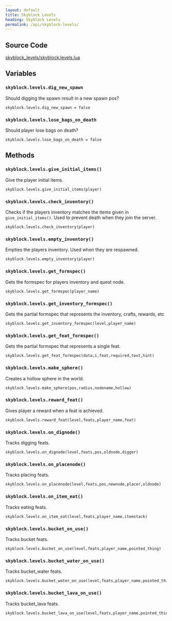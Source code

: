 ```yaml
---
layout: default
title: Skyblock Levels
heading: Skyblock Levels
permalink: /api/skyblock-levels/
---
```


## Source Code

[skyblock_levels/skyblock.levels.lua](https://github.com/cornernote/minetest-skyblock/blob/master/skyblock_levels/skyblock.levels.lua)


## Variables

### `skyblock.levels.dig_new_spawn`

Should digging the spawn result in a new spawn pos?

```
skyblock.levels.dig_new_spawn = false
```

### `skyblock.levels.lose_bags_on_death`

Should player lose bags on death?

```
skyblock.levels.lose_bags_on_death = false
```


## Methods

### `skyblock.levels.give_initial_items()`

Give the player initial items.

```
skyblock.levels.give_initial_items(player)
```

### `skyblock.levels.check_inventory()`

Checks if the players inventory matches the items given in `give_initial_items()`.  Used to prevent death when they join the server.

```
skyblock.levels.check_inventory(player)
```

### `skyblock.levels.empty_inventory()`

Empties the players inventory.  Used when they are respawned.

```
skyblock.levels.empty_inventory(player)
```

### `skyblock.levels.get_formspec()`

Gets the formspec for players inventory and quest node.

```
skyblock.levels.get_formspec(player_name)
```

### `skyblock.levels.get_inventory_formspec()`

Gets the partial formspec that represents the inventory, crafts, rewards, etc

```
skyblock.levels.get_inventory_formspec(level,player_name)
```

### `skyblock.levels.get_feat_formspec()`

Gets the partial formspec that represents a single feat.

```
skyblock.levels.get_feat_formspec(data,i,feat,required,text,hint)
```

### `skyblock.levels.make_sphere()`

Creates a hollow sphere in the world.

```
skyblock.levels.make_sphere(pos,radius,nodename,hollow)
```

### `skyblock.levels.reward_feat()`

Gives player a reward when a feat is achieved.

```
skyblock.levels.reward_feat(level,feats,player_name,feat)
```

### `skyblock.levels.on_dignode()`

Tracks digging feats.

```
skyblock.levels.on_dignode(level,feats,pos,oldnode,digger)
```

### `skyblock.levels.on_placenode()`

Tracks placing feats.

```
skyblock.levels.on_placenode(level,feats,pos,newnode,placer,oldnode)
```

### `skyblock.levels.on_item_eat()`

Tracks eating feats.

```
skyblock.levels.on_item_eat(level,feats,player_name,itemstack)
```

### `skyblock.levels.bucket_on_use()`

Tracks bucket feats.

```
skyblock.levels.bucket_on_use(level,feats,player_name,pointed_thing)
```

### `skyblock.levels.bucket_water_on_use()`

Tracks bucket_water feats.

```
skyblock.levels.bucket_water_on_use(level,feats,player_name,pointed_thing)
```

### `skyblock.levels.bucket_lava_on_use()`

Tracks bucket_lava feats.

```
skyblock.levels.bucket_lava_on_use(level,feats,player_name,pointed_thing)
```

